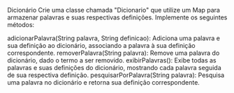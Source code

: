 Dicionário
Crie uma classe chamada "Dicionario" que utilize um Map para armazenar palavras e suas respectivas definições. Implemente os seguintes métodos:

adicionarPalavra(String palavra, String definicao): Adiciona uma palavra e sua definição ao dicionário, associando a palavra à sua definição correspondente.
removerPalavra(String palavra): Remove uma palavra do dicionário, dado o termo a ser removido.
exibirPalavras(): Exibe todas as palavras e suas definições do dicionário, mostrando cada palavra seguida de sua respectiva definição.
pesquisarPorPalavra(String palavra): Pesquisa uma palavra no dicionário e retorna sua definição correspondente.